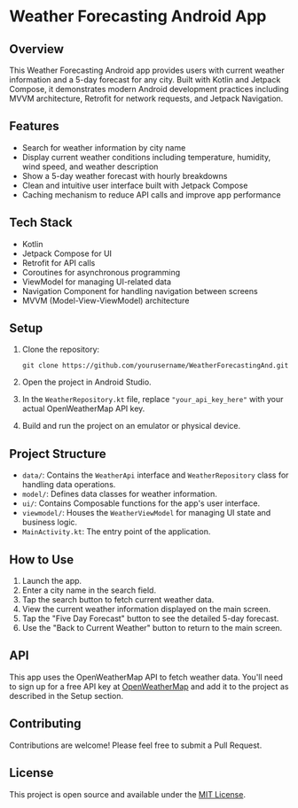 
# Weather Forecasting Android App

## Overview

This Weather Forecasting Android app provides users with current weather information and a 5-day forecast for any city. Built with Kotlin and Jetpack Compose, it demonstrates modern Android development practices including MVVM architecture, Retrofit for network requests, and Jetpack Navigation.

## Features

- Search for weather information by city name
- Display current weather conditions including temperature, humidity, wind speed, and weather description
- Show a 5-day weather forecast with hourly breakdowns
- Clean and intuitive user interface built with Jetpack Compose
- Caching mechanism to reduce API calls and improve app performance

## Tech Stack

- Kotlin
- Jetpack Compose for UI
- Retrofit for API calls
- Coroutines for asynchronous programming
- ViewModel for managing UI-related data
- Navigation Component for handling navigation between screens
- MVVM (Model-View-ViewModel) architecture

## Setup

1. Clone the repository:
   ```
   git clone https://github.com/yourusername/WeatherForecastingAnd.git
   ```

2. Open the project in Android Studio.

3. In the `WeatherRepository.kt` file, replace `"your_api_key_here"` with your actual OpenWeatherMap API key.

4. Build and run the project on an emulator or physical device.

## Project Structure

- `data/`: Contains the `WeatherApi` interface and `WeatherRepository` class for handling data operations.
- `model/`: Defines data classes for weather information.
- `ui/`: Contains Composable functions for the app's user interface.
- `viewmodel/`: Houses the `WeatherViewModel` for managing UI state and business logic.
- `MainActivity.kt`: The entry point of the application.

## How to Use

1. Launch the app.
2. Enter a city name in the search field.
3. Tap the search button to fetch current weather data.
4. View the current weather information displayed on the main screen.
5. Tap the "Five Day Forecast" button to see the detailed 5-day forecast.
6. Use the "Back to Current Weather" button to return to the main screen.

## API

This app uses the OpenWeatherMap API to fetch weather data. You'll need to sign up for a free API key at [OpenWeatherMap](https://openweathermap.org/api) and add it to the project as described in the Setup section.

## Contributing

Contributions are welcome! Please feel free to submit a Pull Request.

## License

This project is open source and available under the [MIT License](LICENSE).
 